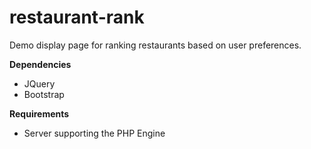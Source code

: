 restaurant-rank
===============

Demo display page for ranking restaurants based on user preferences.

**Dependencies**
- JQuery
- Bootstrap

**Requirements**
- Server supporting the PHP Engine

